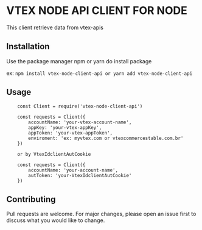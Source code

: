 # VTEX NODE API CLIENT FOR NODE
This client retrieve data from vtex-apis

## Installation
Use the package manager npm or yarn do install package

ex: ``` npm install vtex-node-client-api or yarn add vtex-node-client-api ```

## Usage

```
    const Client = require('vtex-node-client-api')

    const requests = Client({
        accountName: 'your-vtex-account-name',
        appKey: 'your-vtex-appKey',
        appToken: 'your-vtex-appToken',
        enviroment: 'ex: myvtex.com or vtexcommercestable.com.br'
    })

    or by VtexIdclientAutCookie

    const requests = Client({
        accountName: 'your-account-name',
        autToken: 'your-VtexIdclientAutCookie'
    })
```

## Contributing
Pull requests are welcome. For major changes, please open an issue first to discuss what you would like to change.